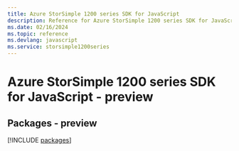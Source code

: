 ```yaml
---
title: Azure StorSimple 1200 series SDK for JavaScript
description: Reference for Azure StorSimple 1200 series SDK for JavaScript
ms.date: 02/16/2024
ms.topic: reference
ms.devlang: javascript
ms.service: storsimple1200series
---
```

# Azure StorSimple 1200 series SDK for JavaScript - preview
## Packages - preview
[!INCLUDE [packages](storsimple-1200-series-index.md)]